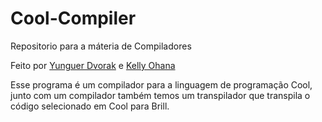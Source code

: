 # Cool-Compiler
Repositorio para a máteria de Compiladores

Feito por <a href="https://github.com/Yunguer">Yunguer Dvorak</a> e <a href="https://github.com/KellyOhana">Kelly Ohana</a>

Esse programa é um compilador para a linguagem de programação Cool, junto com um compilador também temos um transpilador que transpila o código selecionado em Cool para Brill.
